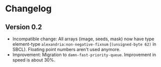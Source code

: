 # Changelog

## Version 0.2

* Incompatible change: All arrays (image, seeds, mask) now have type
  element-type `alexandria:non-negative-fixnum` (`(unsigned-byte 62)` in
  SBCL). Floating point numbers aren't used anymore.
* Improvement: Migration to `damn-fast-priority-queue`. Improvement in speed is
  about 30%.

